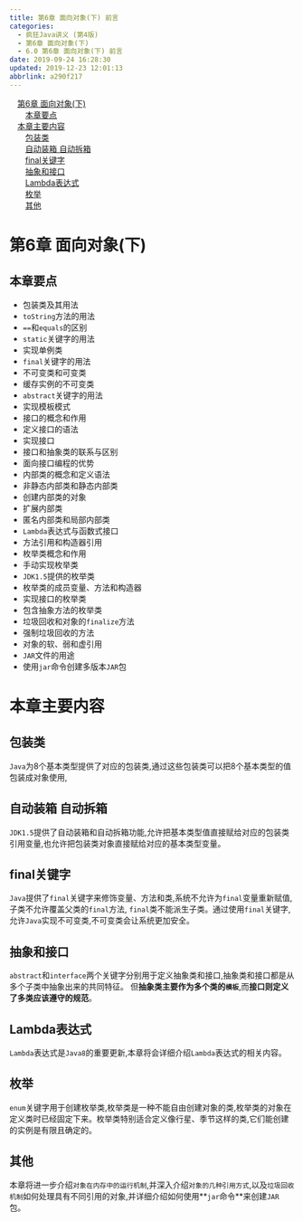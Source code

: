 ```yaml
---
title: 第6章 面向对象(下) 前言
categories: 
  - 疯狂Java讲义 (第4版)
  - 第6章 面向对象(下)
  - 6.0 第6章 面向对象(下) 前言
date: 2019-09-24 16:28:30
updated: 2019-12-23 12:01:13
abbrlink: a290f217
---
```

<div id='my_toc'><a href="/JavaReadingNotes/a290f217/#第6章-面向对象-下" class="header_1">第6章 面向对象(下)</a>&nbsp;<br><a href="/JavaReadingNotes/a290f217/#本章要点" class="header_2">本章要点</a>&nbsp;<br><a href="/JavaReadingNotes/a290f217/#本章主要内容" class="header_1">本章主要内容</a>&nbsp;<br><a href="/JavaReadingNotes/a290f217/#包装类" class="header_2">包装类</a>&nbsp;<br><a href="/JavaReadingNotes/a290f217/#自动装箱-自动拆箱" class="header_2">自动装箱 自动拆箱</a>&nbsp;<br><a href="/JavaReadingNotes/a290f217/#final关键字" class="header_2">final关键字</a>&nbsp;<br><a href="/JavaReadingNotes/a290f217/#抽象和接口" class="header_2">抽象和接口</a>&nbsp;<br><a href="/JavaReadingNotes/a290f217/#Lambda表达式" class="header_2">Lambda表达式</a>&nbsp;<br><a href="/JavaReadingNotes/a290f217/#枚举" class="header_2">枚举</a>&nbsp;<br><a href="/JavaReadingNotes/a290f217/#其他" class="header_2">其他</a>&nbsp;<br></div>
<style>.header_1{margin-left: 1em;}.header_2{margin-left: 2em;}.header_3{margin-left: 3em;}.header_4{margin-left: 4em;}.header_5{margin-left: 5em;}.header_6{margin-left: 6em;}</style>
<!--more-->
<script>if (navigator.platform.search('arm')==-1){document.getElementById('my_toc').style.display = 'none';}var e,p = document.getElementsByTagName('p');while (p.length>0) {e = p[0];e.parentElement.removeChild(e);}</script>

<!--end-->
<!--SSTStart-->
# 第6章 面向对象(下) #
## 本章要点 ##
- 包装类及其用法
- `toString`方法的用法
- `==`和`equals`的区别
- `static`关键字的用法
- 实现单例类
- `final`关键字的用法
- 不可变类和可变类
- 缓存实例的不可变类
- `abstract`关键字的用法
- 实现模板模式
- 接口的概念和作用
- 定义接口的语法
- 实现接口
- 接口和抽象类的联系与区别
- 面向接口编程的优势
- 内部类的概念和定义语法
- 非静态内部类和静态内部类
- 创建内部类的对象
- 扩展内部类
- 匿名内部类和局部内部类
- `Lambda`表达式与函数式接口
- 方法引用和构造器引用
- 枚举类概念和作用
- 手动实现枚举类
- `JDK1.5`提供的枚举类
- 枚举类的成员变量、方法和构造器
- 实现接口的枚举类
- 包含抽象方法的枚举类
- 垃圾回收和对象的`finalize`方法
- 强制垃圾回收的方法
- 对象的软、弱和虚引用
- `JAR`文件的用途
- 使用`jar`命令创建多版本`JAR`包

# 本章主要内容 #
## 包装类 ##
`Java`为8个基本类型提供了对应的包装类,通过这些包装类可以把8个基本类型的值包装成对象使用,
## 自动装箱 自动拆箱 ##
`JDK1.5`提供了自动装箱和自动拆箱功能,允许把基本类型值直接赋给对应的包装类引用变量,也允许把包装类对象直接赋给对应的基本类型变量。
## final关键字 ##
`Java`提供了`final`关键字来修饰变量、方法和类,系统不允许为`final`变量重新赋值,子类不允许覆盖父类的`final`方法, `final`类不能派生子类。通过使用`final`关键字,允许`Java`实现不可变类,不可变类会让系统更加安全。
## 抽象和接口 ##
`abstract`和`interface`两个关键字分别用于定义抽象类和接口,抽象类和接口都是从多个子类中抽象出来的共同特征。
但**抽象类主要作为多个类的`模板`**,而**接口则定义了多类应该遵守的规范**。
## Lambda表达式 ##
 `Lambda`表达式是`Java8`的重要更新,本章将会详细介绍`Lambda`表达式的相关内容。
## 枚举 ##
`enum`关键字用于创建枚举类,枚举类是一种不能自由创建对象的类,枚举类的对象在定义类时已经固定下来。枚举类特别适合定义像行星、季节这样的类,它们能创建的实例是有限且确定的。
## 其他 ##
本章将进一步介绍`对象在内存中的运行机制`,并深入介绍`对象的几种引用方式`,以及`垃圾回收机制`如何处理具有不同引用的对象,并详细介绍如何使用**`jar`命令**来创建`JAR`包。
<!--SSTStop-->


